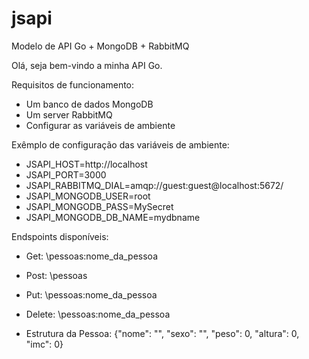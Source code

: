 # jsapi
Modelo de API Go + MongoDB + RabbitMQ

Olá, seja bem-vindo a minha API Go.

Requisitos de funcionamento:
- Um banco de dados MongoDB
- Um server RabbitMQ
- Configurar as variáveis de ambiente

Exêmplo de configuração das variáveis de ambiente:
- JSAPI_HOST=http://localhost
- JSAPI_PORT=3000
- JSAPI_RABBITMQ_DIAL=amqp://guest:guest@localhost:5672/
- JSAPI_MONGODB_USER=root
- JSAPI_MONGODB_PASS=MySecret
- JSAPI_MONGODB_DB_NAME=mydbname

Endspoints disponíveis:
- Get: \pessoas\:nome_da_pessoa
- Post: \pessoas
- Put: \pessoas\:nome_da_pessoa
- Delete: \pessoas\:nome_da_pessoa

- Estrutura da Pessoa:
{"nome": "", "sexo": "", "peso": 0, "altura": 0, "imc": 0}
